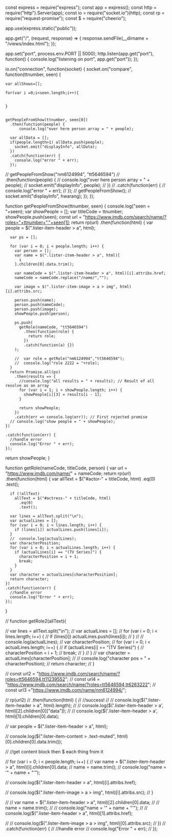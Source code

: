 const express = require("express");
const app = express();
const http = require("http").Server(app);
const io = require("socket.io")(http);
const rp = require("request-promise");
const $ = require("cheerio");

app.use(express.static("public"));

app.get("/", (request, response) => {
  response.sendFile(__dirname + "/views/index.html");
});

app.set("port", process.env.PORT || 5000);
http.listen(app.get("port"), function() {
  console.log("listening on port", app.get("port"));
});

io.on("connection", function(socket) {
  socket.on("compare", function(ttnumber, seen) {
   
    
    var allShows=[];
    
    for(var i =0;i<seen.length;i++){
      
      
    }
    

    getPeopleFromShow(ttnumber, seen[0])
      .then(function(people) {
          console.log("over here person array = " + people);
      
      var allData = [];
      if(people.length>1) allData.push(people);
        socket.emit("displayInfo", allData);
      })
      .catch(function(err) {
        console.log("error " + err);
      });

    
//      getPeopleFromShow("nm6124994", "tt5646594")
//       .then(function(people) {
//           console.log("over here person array = " + people);
//         socket.emit("displayInfo", people);
//       })
//       .catch(function(err) {
//         console.log("error " + err);
//       });
    //  getPeopleFromShow();
    //  socket.emit("displayInfo", hwarang);
  });
});

function getPeopleFromShow(ttnumber, seen) {
  console.log("seen = "+seen);
  var showPeople = [];
  var titleCode = ttnumber;
  showPeople.push(seen);
  const url = "https://www.imdb.com/search/name/?roles="+ttnumber+","+seen[1];
  return rp(url)
    .then(function(html) {
      var people = $(".lister-item-header > a", html);

      var ps = [];

      for (var i = 0; i < people.length; i++) {
        var person = [];
        var name = $(".lister-item-header > a", html)[
          i
        ].children[0].data.trim();

        var nameCode = $(".lister-item-header > a", html)[i].attribs.href;
        nameCode = nameCode.replace("/name/","");
      
        var image = $(".lister-item-image > a > img", html)[i].attribs.src;

        person.push(name);
        person.push(nameCode);
        person.push(image);
        showPeople.push(person);
      
        ps.push(
          getRole(nameCode, "tt5646594")
            .then(function(role) {            
              return role;
            })
            .catch(function(a) {})
        );

        //  var role = getRole("nm6124994","tt5646594");
        //  console.log("role 2222 = "+role);
      }
      return Promise.all(ps)
        .then(results => {
          //console.log("all results = " + results); // Result of all resolve as an array
          for (var i = 1; i < showPeople.length; i++) {
            showPeople[i][3] = results[i - 1];
          }
       
          return showPeople;
        })
        .catch(err => console.log(err)); // First rejected promise
      // console.log("show people = " + showPeople);
    })

    .catch(function(err) {
      //handle error
      console.log("Error " + err);
    });

  return showPeople;
}

function getRole(nameCode, titleCode, person) {
  var url = "https://www.imdb.com/name/" + nameCode;
  return rp(url)
    .then(function(html) {
      var allText = $("#actor-" + titleCode, html)
        .eq(0)
        .text();

      if (!allText)
        allText = $("#actress-" + titleCode, html)
          .eq(0)
          .text();

      var lines = allText.split("\n");
      var actualLines = [];
      for (var i = 0; i < lines.length; i++) {
        if (lines[i]) actualLines.push(lines[i]);
      }
      //  console.log(actualLines);
      var characterPosition;
      for (var i = 0; i < actualLines.length; i++) {
        if (actualLines[i] == "(TV Series)") {
          characterPosition = i + 1;
          break;
        }
      }
      var character = actualLines[characterPosition];
      return character;
    })
    .catch(function(err) {
      //handle error
      console.log("Error " + err);
    });
}

// function getRole2(allText){

//       var lines = allText.split("\n");
//       var actualLines = [];
//       for (var i = 0; i < lines.length; i++) {
//         if (lines[i]) actualLines.push(lines[i]);
//       }
//     //  console.log(actualLines);
//       var characterPosition;
//       for (var i = 0; i < actualLines.length; i++) {
//         if (actualLines[i] == "(TV Series)") {
//           characterPosition = i + 1;
//           break;
//         }
//       }
//       var character = actualLines[characterPosition];
//   //   console.log("character pos = " + characterPosition);
//       return character;
// }

// const url2 = "https://www.imdb.com/search/name/?roles=tt5646594,tt11239552";
// const url4 = "https://www.imdb.com/search/name/?roles=tt5646594,tt6263222";
// const url3 ="https://www.imdb.com/name/nm6124994/";

// rp(url2)
//   .then(function(html) {
//     //success!
//   //  console.log($(".lister-item-header > a", html).length);
//     // console.log($('.lister-item-header > a', html)[2].children[0]["data"]);
//     // console.log($('.lister-item-header > a', html)[1].children[0].data);

//     var people = $(".lister-item-header > a", html);

//   console.log($(".lister-item-content > .text-muted", html)[0].children[0].data.trim());

//   //get content block then $ each thing from it

//   for (var i = 0; i < people.length; i++) {
//       var name = $(".lister-item-header > a", html)[i].children[0].data;
//       name = name.trim();
//       console.log("name = '" + name + "'");

//       console.log($(".lister-item-header > a", html)[i].attribs.href);

//        console.log($(".lister-item-image > a > img", html)[i].attribs.src);
//     }

//     // var name = $(".lister-item-header > a", html)[2].children[0].data;
//     // name = name.trim();
//     // console.log("name = '" + name + "'");
//     //     console.log($(".lister-item-header > a", html)[1].attribs.href);

//     //     console.log($(".lister-item-image > a > img", html)[0].attribs.src);
//   })
//   .catch(function(err) {
//     //handle error
//     console.log("Error " + err);
//   });

